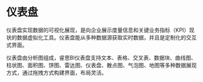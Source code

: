 # 仪表盘

仪表盘实现数据的可视化展现，是向企业展示度量信息和关键业务指标（KPI）现状的数据虚拟化工具。仪表盘能从多种数据源获取实时数据，并且是定制化的交互式界面。

仪表盘由分析图组成，睿思BI仪表盘支持文本、表格、交叉表、数据块、曲线图、柱状图、面积图、饼图、雷达图、仪表盘、散点图、气泡图、地图等多种数据展现方式，通过拖拽方式构建界面，布局灵活。

